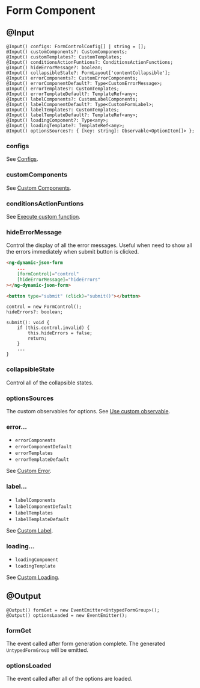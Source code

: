 # Form Component

## @Input

```tsx
@Input() configs: FormControlConfig[] | string = [];
@Input() customComponents?: CustomComponents;
@Input() customTemplates?: CustomTemplates;
@Input() conditionsActionFuntions?: ConditionsActionFunctions;
@Input() hideErrorMessage?: boolean;
@Input() collapsibleState?: FormLayout['contentCollapsible'];
@Input() errorComponents?: CustomErrorComponents;
@Input() errorComponentDefault?: Type<CustomErrorMessage>;
@Input() errorTemplates?: CustomTemplates;
@Input() errorTemplateDefault?: TemplateRef<any>;
@Input() labelComponents?: CustomLabelComponents;
@Input() labelComponentDefault?: Type<CustomFormLabel>;
@Input() labelTemplates?: CustomTemplates;
@Input() labelTemplateDefault?: TemplateRef<any>;
@Input() loadingComponent?: Type<any>;
@Input() loadingTemplate?: TemplateRef<any>;
@Input() optionsSources?: { [key: string]: Observable<OptionItem[]> };
```

### configs

See [Configs](../../v8/configs/configs_en.md).

### customComponents

See [Custom Components](../../v8/custom-components/custom-components_en.md).

### conditionsActionFuntions

See [Execute custom function](../../v8/conditions/conditions_en.md#execute-custom-function).

### hideErrorMessage

Control the display of all the error messages. Useful when need to show all the errors immediately when submit button is clicked.

<doc-tab>
<doc-code name="HTML">

<!-- prettier-ignore -->
```html
<ng-dynamic-json-form
	...
	[formControl]="control"
	[hideErrorMessage]="hideErrors"
></ng-dynamic-json-form>

<button type="submit" (click)="submit()"></button>

```

</doc-code>

<doc-code name="TS">

```tsx
control = new FormControl();
hideErrors?: boolean;

submit(): void {
	if (this.control.invalid) {
		this.hideErrors = false;
		return;
	}
	...
}

```

</doc-code>
</doc-tab>

### collapsibleState

Control all of the collapsible states.

### optionsSources

The custom observables for options. See [Use custom observable](../../v8/options/options_en.md#use-custom-observable).

### error...

- `errorComponents`
- `errorComponentDefault`
- `errorTemplates`
- `errorTemplateDefault`

See [Custom Error](../../v8/custom-error/custom-error_en.md).

### label...

- `labelComponents`
- `labelComponentDefault`
- `labelTemplates`
- `labelTemplateDefault`

See [Custom Label](../../v8/custom-label/custom-label_en.md).

### loading...

- `loadingComponent`
- `loadingTemplate`

See [Custom Loading](../../v8/custom-loading/custom-loading_en.md).

## @Output

```tsx
@Output() formGet = new EventEmitter<UntypedFormGroup>();
@Output() optionsLoaded = new EventEmitter();
```

### formGet

The event called after form generation complete. The generated `UntypedFormGroup` will be emitted.

### optionsLoaded

The event called after all of the options are loaded.
